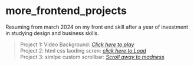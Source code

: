 # more_frontend_projects
 Resuming from march 2024 on my front end skill after a year of investment in studying design and business skills.

> Project 1: Video Background: <i>[Click here to play](https://65ff06af69118024fb4a4e07--benevolent-praline-02befb.netlify.app/)</i> <br>
Project 2: html css laoding scren: <i>[click here to Load](https://65ffb031fb849b9317c125df--animated-mandazi-228e03.netlify.app/)</i> <br>
Project 3: simlpe custom scrollbar: <i>[Scroll away to madness](https://65ffb667ab32b294c68e172d--curious-kelpie-96b74a.netlify.app/)</i>
